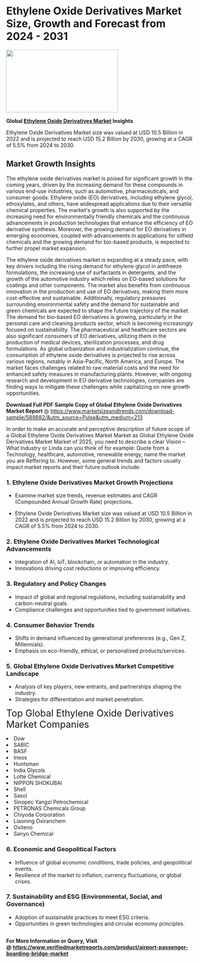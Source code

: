 <H1>Ethylene Oxide Derivatives Market Size, Growth and Forecast from 2024 - 2031</H1><img class="aligncenter size-medium wp-image-584254" src="https://thirdeyenews.in/wp-content/uploads/2024/09/Global-Market-Research-300x168.jpeg" alt="" width="300" height="168" /><p><strong>Global&nbsp;<a href="https://www.marketsizeandtrends.com/download-sample/589882/&amp;utm_source=Pulse&amp;utm_medium=213">Ethylene Oxide Derivatives Market</a> Insights</strong></p><p>Ethylene Oxide Derivatives Market size was valued at USD 10.5 Billion in 2022 and is projected to reach USD 15.2 Billion by 2030, growing at a CAGR of 5.5% from 2024 to 2030.</p><p><h2>Market Growth Insights</h2> <p>The ethylene oxide derivatives market is poised for significant growth in the coming years, driven by the increasing demand for these compounds in various end-use industries, such as automotive, pharmaceuticals, and consumer goods. Ethylene oxide (EO) derivatives, including ethylene glycol, ethoxylates, and others, have widespread applications due to their versatile chemical properties. The market's growth is also supported by the increasing need for environmentally friendly chemicals and the continuous advancements in production technologies that enhance the efficiency of EO derivative synthesis. Moreover, the growing demand for EO derivatives in emerging economies, coupled with advancements in applications for oilfield chemicals and the growing demand for bio-based products, is expected to further propel market expansion. </p> <p>The ethylene oxide derivatives market is expanding at a steady pace, with key drivers including the rising demand for ethylene glycol in antifreeze formulations, the increasing use of surfactants in detergents, and the growth of the automotive industry which relies on EO-based solutions for coatings and other components. The market also benefits from continuous innovation in the production and use of EO derivatives, making them more cost-effective and sustainable. Additionally, regulatory pressures surrounding environmental safety and the demand for sustainable and green chemicals are expected to shape the future trajectory of the market. The demand for bio-based EO derivatives is growing, particularly in the personal care and cleaning products sector, which is becoming increasingly focused on sustainability. The pharmaceutical and healthcare sectors are also significant consumers of EO derivatives, utilizing them in the production of medical devices, sterilization processes, and drug formulations. As global urbanization and industrialization continue, the consumption of ethylene oxide derivatives is projected to rise across various regions, notably in Asia-Pacific, North America, and Europe. The market faces challenges related to raw material costs and the need for enhanced safety measures in manufacturing plants. However, with ongoing research and development in EO derivative technologies, companies are finding ways to mitigate these challenges while capitalizing on new growth opportunities. </p><p><span class=""><strong>Download Full PDF Sample Copy of Global Ethylene Oxide Derivatives Market Report</strong> @ <a href="https://www.marketsizeandtrends.com/download-sample/589882/&amp;utm_source=Pulse&amp;utm_medium=213" target="_blank">https://www.marketsizeandtrends.com/download-sample/589882/&amp;utm_source=Pulse&amp;utm_medium=213</a></span></p><p>In order to make an accurate and perceptive description of future scope of a Global&nbsp;Ethylene Oxide Derivatives Market Market as Global&nbsp;Ethylene Oxide Derivatives Market Market of 2025, you need to describe a clear Vision &ndash; What Industry or Linda can you think of for example: Quote from a Technology, healthcare, automotive, renewable energy, name the market you are Reffering to. However, some general trends and factors usually impact market reports and their future outlook include:</p><h3>1.&nbsp;<strong>Ethylene Oxide Derivatives Market Growth Projections</strong></h3><ul><li>Examine market size trends, revenue estimates and CAGR (Compounded Annual Growth Rate) projections.</li><li><p>Ethylene Oxide Derivatives Market size was valued at USD 10.5 Billion in 2022 and is projected to reach USD 15.2 Billion by 2030, growing at a CAGR of 5.5% from 2024 to 2030.</p></li></ul><h3>2.&nbsp;<strong>Ethylene Oxide Derivatives Market Technological Advancements</strong></h3><ul><li>Integration of AI, IoT, blockchain, or automation in the industry.</li><li>Innovations driving cost reductions or improving efficiency.</li></ul><h3>3.&nbsp;<strong>Regulatory and Policy Changes</strong></h3><ul><li>Impact of global and regional regulations, including sustainability and carbon-neutral goals.</li><li>Compliance challenges and opportunities tied to government initiatives.</li></ul><h3>4.&nbsp;<strong>Consumer Behavior Trends</strong></h3><ul><li>Shifts in demand influenced by generational preferences (e.g., Gen Z, Millennials).</li><li>Emphasis on eco-friendly, ethical, or personalized products/services.</li></ul><h3>5.&nbsp;<strong>Global Ethylene Oxide Derivatives Market Competitive Landscape</strong></h3><ul><li>Analysis of key players, new entrants, and partnerships shaping the industry.</li><li>Strategies for differentiation and market penetration.</li></ul><p data-pm-slice="1 1 []"><span style="color: inherit; font-family: inherit; font-size: 25px;">Top Global Ethylene Oxide Derivatives Market Companies</span></p><div class="" data-test-id=""><p><li>Dow</li><li> SABIC</li><li> BASF</li><li> Ineos</li><li> Huntsman</li><li> India Glycols</li><li> Lotte Chemical</li><li> NIPPON SHOKUBAI</li><li> Shell</li><li> Sasol</li><li> Sinopec Yangzi Petrochemical</li><li> PETRONAS Chemicals Group</li><li> Chiyoda Corporation</li><li> Liaoning Oxiranchem</li><li> Oxiteno</li><li> Sanyo Chemical</li></p></div><h3>6.&nbsp;<strong>Economic and Geopolitical Factors</strong></h3><ul><li>Influence of global economic conditions, trade policies, and geopolitical events.</li><li>Resilience of the market to inflation, currency fluctuations, or global crises.</li></ul><h3>7.&nbsp;<strong>Sustainability and ESG (Environmental, Social, and Governance)</strong></h3><ul><li>Adoption of sustainable practices to meet ESG criteria.</li><li>Opportunities in green technologies and circular economy principles.</li></ul><h2><strong style="font-size: 14px;">For More Information or Query, Visit @&nbsp;</strong><a style="background-color: #ffffff; font-size: 14px;" href="https://www.marketsizeandtrends.com/report/ethylene-oxide-derivatives-market/" target="_blank">https://www.verifiedmarketreports.com/product/airport-passenger-boarding-bridge-market</a></h2>
